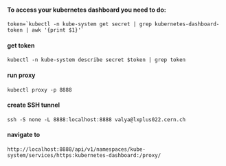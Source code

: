 #### To access your kubernetes dashboard you need to do:
```
token=`kubectl -n kube-system get secret | grep kubernetes-dashboard-token | awk '{print $1}'`
```

#### get token
```
kubectl -n kube-system describe secret $token | grep token
```

#### run proxy
```
kubectl proxy -p 8888 
```

#### create SSH tunnel
```
ssh -S none -L 8888:localhost:8888 valya@lxplus022.cern.ch
```

#### navigate to
```
http://localhost:8888/api/v1/namespaces/kube-system/services/https:kubernetes-dashboard:/proxy/
```
